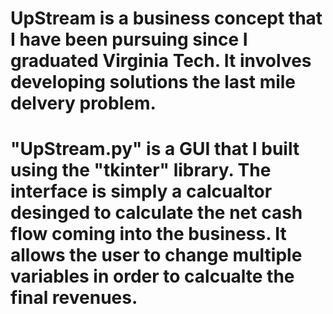 # UpStream is a business concept that I have been pursuing since I graduated Virginia Tech. It involves developing solutions the last mile delvery problem. 

# "UpStream.py" is a GUI that I built using the "tkinter" library. The interface is simply a calcualtor desinged to calculate the net cash flow coming into the business. It allows the user to change multiple variables in order to calcualte the final revenues. 
